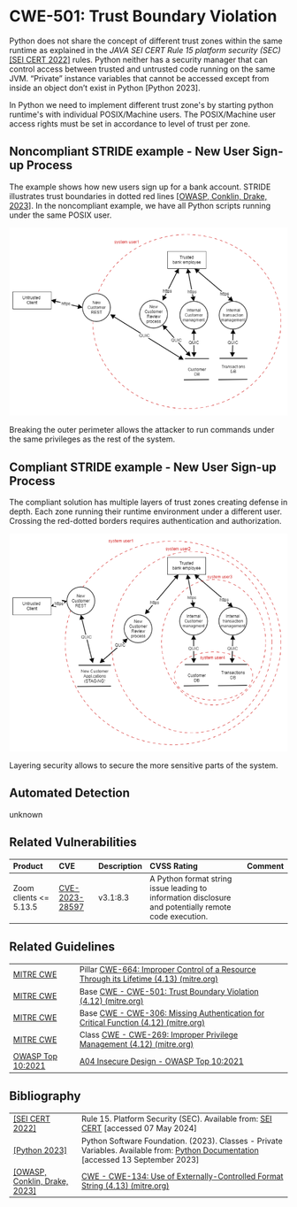 # CWE-501: Trust Boundary Violation

Python does not share the concept of different trust zones within the same runtime as explained in the *JAVA SEI CERT Rule 15 platform security (SEC)* [[SEI CERT 2022]](https://wiki.sei.cmu.edu/confluence/pages/viewpage.action?pageId=88487683) rules. Python neither has a security manager that can control access between trusted and untrusted code running on the same JVM. “Private” instance variables that cannot be accessed except from inside an object don’t exist in Python [Python 2023].

In Python we need to implement different trust zone's by starting  python runtime's with individual POSIX/Machine users. The POSIX/Machine user access rights must be set in accordance to level of trust per zone.

## Noncompliant STRIDE example - New User Sign-up Process

The example shows how new users sign up for a bank account. STRIDE illustrates trust boundaries in dotted red lines [[OWASP, Conklin,  Drake, 2023]](https://cwe.mitre.org/data/definitions/134.html). In the noncompliant example, we have all Python scripts running under the same POSIX user.

![noncompliant01.png](noncompliant01.png "noncompliant01.png")

Breaking the outer perimeter allows the attacker to run commands under the same privileges as the rest of the system.

## Compliant STRIDE example - New User Sign-up Process

The compliant solution has multiple layers of trust zones creating defense in depth. Each zone running their runtime environment under a different user. Crossing the red-dotted borders requires authentication and authorization.

![compliant01.png](compliant01.png "compliant01.png")

Layering security allows to secure the more sensitive parts of the system.

## Automated Detection

unknown

## Related Vulnerabilities

|Product|CVE|Description|CVSS Rating|Comment|
|:----|:----|:----|:----|:----|
|Zoom clients <= 5.13.5|[CVE-2023-28597](https://www.cvedetails.com/cve/CVE-2023-28597/)|v3.1:8.3|A Python format string issue leading to information disclosure and potentially remote code execution.||

## Related Guidelines

|||
|:---|:---|
|[MITRE CWE](http://cwe.mitre.org/)|Pillar [CWE-664: Improper Control of a Resource Through its Lifetime (4.13) (mitre.org)](https://cwe.mitre.org/data/definitions/664.html)|
|[MITRE CWE](http://cwe.mitre.org/)|Base [CWE - CWE-501: Trust Boundary Violation (4.12) (mitre.org)](https://cwe.mitre.org/data/definitions/501.html)|
|[MITRE CWE](http://cwe.mitre.org/)|Base [CWE - CWE-306: Missing Authentication for Critical Function (4.12) (mitre.org)](https://cwe.mitre.org/data/definitions/306.html)|
|[MITRE CWE](http://cwe.mitre.org/)|Class [CWE - CWE-269: Improper Privilege Management (4.12) (mitre.org)](https://cwe.mitre.org/data/definitions/269.html)|
|[OWASP Top 10:2021](https://owasp.org/Top10/A04_2021-Insecure_Design/)|[A04 Insecure Design - OWASP Top 10:2021](https://owasp.org/Top10/A04_2021-Insecure_Design/)|

## Bibliography

|||
|:---|:---|
|[[SEI CERT 2022]](https://wiki.sei.cmu.edu/confluence/pages/viewpage.action?pageId=88487683)|Rule 15. Platform Security (SEC). Available from: [SEI CERT](https://wiki.sei.cmu.edu/confluence/pages/viewpage.action?pageId=88487683) [accessed 07 May 2024]|
|[[Python 2023]](https://docs.python.org/3.9/tutorial/classes.html?highlight=private#private-variables)|Python Software Foundation. (2023). Classes - Private Variables. Available from: [Python Documentation](https://docs.python.org/3.9/tutorial/classes.html?highlight=private#private-variables) [accessed 13 September 2023]|
|[[OWASP, Conklin,  Drake, 2023]](https://cwe.mitre.org/data/definitions/134.html)|[CWE - CWE-134: Use of Externally-Controlled Format String (4.13) (mitre.org)](https://cwe.mitre.org/data/definitions/134.html)|
